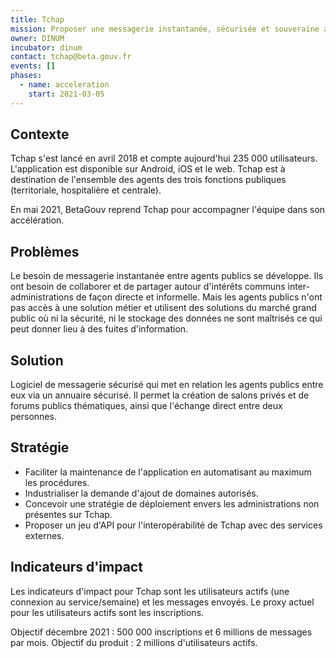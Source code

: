```yaml
---
title: Tchap
mission: Proposer une messagerie instantanée, sécurisée et souveraine aux agents publics
owner: DINUM
incubator: dinum
contact: tchap@beta.gouv.fr
events: []
phases:
  - name: acceleration
    start: 2021-03-05
---
```


## Contexte

Tchap s'est lancé en avril 2018 et compte aujourd'hui 235 000 utilisateurs. L'application est disponible sur Android, iOS et le web. Tchap est à destination de l'ensemble des agents des trois fonctions publiques (territoriale, hospitalière et centrale). 

En mai 2021, BetaGouv reprend Tchap pour accompagner l'équipe dans son accélération.

## Problèmes

Le besoin de messagerie instantanée entre agents publics se développe. Ils ont besoin de collaborer et de partager autour d'intérêts communs inter-administrations de façon directe et informelle. Mais les agents publics n'ont pas accès à une solution métier et utilisent des solutions du marché grand public où ni la sécurité, ni le stockage des données ne sont maîtrisés ce qui peut donner lieu à des fuites d'information.

## Solution

Logiciel de messagerie sécurisé qui met en relation les agents publics entre eux via un annuaire sécurisé. Il permet la création de salons privés et de forums publics thématiques, ainsi que l'échange direct entre deux personnes. 

## Stratégie

* Faciliter la maintenance de l'application en automatisant au maximum les procédures. 
* Industrialiser la demande d'ajout de domaines autorisés. 
* Concevoir une stratégie de déploiement envers les administrations non présentes sur Tchap. 
* Proposer un jeu d'API pour l'interopérabilité de Tchap avec des services externes. 


## Indicateurs d'impact
Les indicateurs d'impact pour Tchap sont les utilisateurs actifs (une connexion au service/semaine) et les messages envoyés.
Le proxy actuel pour les utilisateurs actifs sont les inscriptions.

Objectif décembre 2021 : 500 000 inscriptions et 6 millions de messages par mois.
Objectif du produit : 2 millions d'utilisateurs actifs. 
